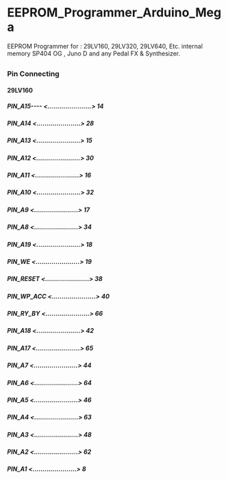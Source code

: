 # EEPROM_Programmer_Arduino_Mega
EEPROM Programmer for : 29LV160, 29LV320, 29LV640, Etc. internal memory SP404 OG , Juno D and any Pedal FX &amp; Synthesizer.
##
### Pin Connecting

#### 29LV160
##### PIN_A15---- <......................> 14
##### PIN_A14    <......................> 28
##### PIN_A13    <......................> 15
##### PIN_A12    <......................> 30
##### PIN_A11    <......................> 16
##### PIN_A10    <......................> 32
##### PIN_A9     <......................> 17
##### PIN_A8     <......................> 34
##### PIN_A19    <......................> 18
##### PIN_WE     <......................> 19
##### PIN_RESET  <......................> 38
##### PIN_WP_ACC <......................> 40
##### PIN_RY_BY  <......................> 66
##### PIN_A18    <......................> 42
##### PIN_A17    <......................> 65
##### PIN_A7     <......................> 44
##### PIN_A6     <......................> 64
##### PIN_A5     <......................> 46
##### PIN_A4     <......................> 63
##### PIN_A3     <......................> 48
##### PIN_A2     <......................> 62
##### PIN_A1     <......................>  8
